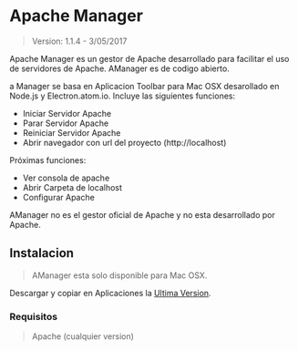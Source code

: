 # Apache Manager

> Version: 1.1.4 - 3/05/2017

Apache Manager es un gestor de Apache desarrollado para facilitar el uso de servidores de Apache. AManager es de codigo abierto.

a Manager se basa en Aplicacion Toolbar para Mac OSX desarollado en Node.js y Electron.atom.io.
Incluye las siguientes funciones:

  - Iniciar Servidor Apache
  - Parar Servidor Apache
  - Reiniciar Servidor Apache
  - Abrir navegador con url del proyecto (http://localhost)

Próximas funciones:
  - Ver consola de apache
  - Abrir Carpeta de localhost
  - Configurar Apache 


AManager no es el gestor oficial de Apache y no esta desarrollado por Apache.
## Instalacion

> AManager esta solo disponible para Mac OSX.

Descargar y copiar en Aplicaciones la [Ultima Version](https://github.com/kloppz/AManager/releases).

### Requisitos
>Apache (cualquier version)














